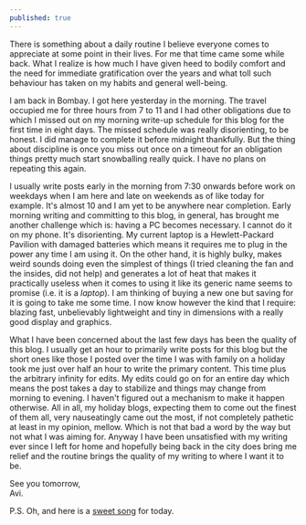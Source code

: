 ```yaml
---
published: true
---
```

There is something about a daily routine I believe everyone comes to appreciate at some point in their lives. For me that time came some while back. What I realize is how much I have given heed to bodily comfort and the need for immediate gratification over the years and what toll such behaviour has taken on my habits and general well-being. 

I am back in Bombay. I got here yesterday in the morning. The travel occupied me for three hours from 7 to 11 and I had other obligations due to which I missed out on my morning write-up schedule for this blog for the first time in eight days. The missed schedule was really disorienting, to be honest. I did manage to complete it before midnight thankfully. But the thing about discipline is once you miss out once on a timeout for an obligation things pretty much start snowballing really quick. I have no plans on repeating this again.

I usually write posts early in the morning from 7:30 onwards before work on weekdays when I am here and late on weekends as of like today for example. It's almost 10 and I am yet to be anywhere near completion. Early morning writing and committing to this blog, in general, has brought me another challenge which is: having a PC becomes necessary. I cannot do it on my phone. It's disorienting. My current laptop is a Hewlett-Packard Pavilion with damaged batteries which means it requires me to plug in the power any time I am using it. On the other hand, it is highly bulky, makes weird sounds doing even the simplest of things (I tried cleaning the fan and the insides, did not help) and generates a lot of heat that makes it practically useless when it comes to using it like its generic name seems to promise (i.e. it is a _laptop_). I am thinking of buying a new one but saving for it is going to take me some time. I now know however the kind that I require: blazing fast, unbelievably lightweight and tiny in dimensions with a really good display and graphics. 

What I have been concerned about the last few days has been the quality of this blog. I usually get an hour to primarily write posts for this blog but the short ones like those I posted over the time I was with family on a holiday took me just over half an hour to write the primary content. This time plus the arbitrary infinity for edits. My edits could go on for an entire day which means the post takes a day to stabilize and things may change from morning to evening. I haven't figured out a mechanism to make it happen otherwise. All in all, my holiday blogs, expecting them to come out the finest of them all, very nauseatingly came out the most, if not completely pathetic at least in my opinion, mellow. Which is not that bad a word by the way but not what I was aiming for. Anyway I have been unsatisfied with my writing ever since I left for home and hopefully being back in the city does bring me relief and the routine brings the quality of my writing to where I want it to be.

See you tomorrow,  
Avi.

P.S. Oh, and here is a [sweet song](https://www.youtube.com/watch?v=Q66yTkrzosI "YouTube link to Slim Whitman's Rose Marie") for today.